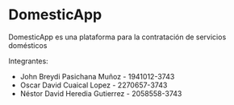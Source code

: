 # DomesticApp
DomesticApp es una plataforma para  la contratación de servicios domésticos

Integrantes:
- John Breydi Pasichana Muñoz - 1941012-3743
- Oscar David Cuaical Lopez - 2270657-3743
- Néstor David Heredia Gutierrez - 2058558-3743

